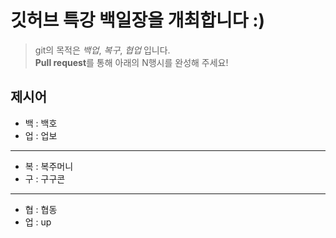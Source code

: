# 깃허브 특강 백일장을 개최합니다 :)
> git의 목적은 *백업*, *복구*, *협업* 입니다.  
> **Pull request**를 통해 아래의 N행시를 완성해 주세요!
## 제시어
- 백 : 백호
- 업 : 업보
---
- 복 : 복주머니
- 구 : 구구콘
---
- 협 : 협동
- 업 : up
